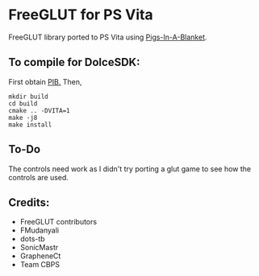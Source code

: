 # FreeGLUT for PS Vita
FreeGLUT library ported to PS Vita using [Pigs-In-A-Blanket](https://github.com/SonicMastr/Pigs-In-A-Blanket).

## To compile for DolceSDK:
First obtain [PIB.](https://github.com/SonicMastr/Pigs-In-A-Blanket)
Then,
```
mkdir build
cd build
cmake .. -DVITA=1
make -j8
make install
```
## To-Do
The controls need work as I didn't try porting a glut game to see how the controls are used.

## Credits:
- FreeGLUT contributors
- FMudanyali
- dots-tb
- SonicMastr
- GrapheneCt
- Team CBPS
